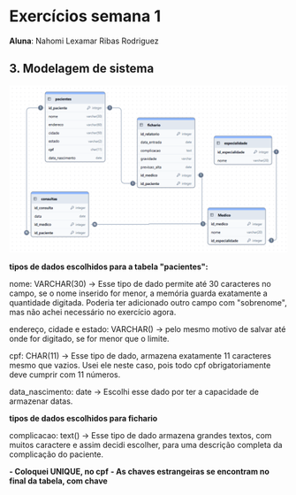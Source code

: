 # Exercícios semana 1

**Aluna**: Nahomi Lexamar Ribas Rodriguez

## 3. Modelagem de sistema
![Modelagem de sistema](./imagens/modelagem_sistema2.png)

**tipos de dados escolhidos para a tabela "pacientes":**

nome: VARCHAR(30) -> Esse tipo de dado permite até 30 caracteres no campo, se o nome inserido for menor, a memória guarda exatamente a quantidade digitada. Poderia ter adicionado outro campo com "sobrenome", mas não achei necessário no exercício agora.

endereço, cidade e estado: VARCHAR() -> pelo mesmo motivo de salvar até onde for digitado, se for menor que o limite.

cpf: CHAR(11) -> Esse tipo de dado, armazena exatamente 11 caracteres mesmo que vazios. Usei ele neste caso, pois todo cpf obrigatoriamente deve cumprir com 11 números.

data_nascimento: date -> Escolhi esse dado por ter a capacidade de armazenar datas.


**tipos de dados escolhidos para fichario**

complicacao: text() -> Esse tipo de dado armazena grandes textos, com muitos caractere e assim decidi escolher, para uma descrição completa da complicação do paciente.

**- Coloquei UNIQUE, no cpf**
**- As chaves estrangeiras se encontram no final da tabela, com chave**




